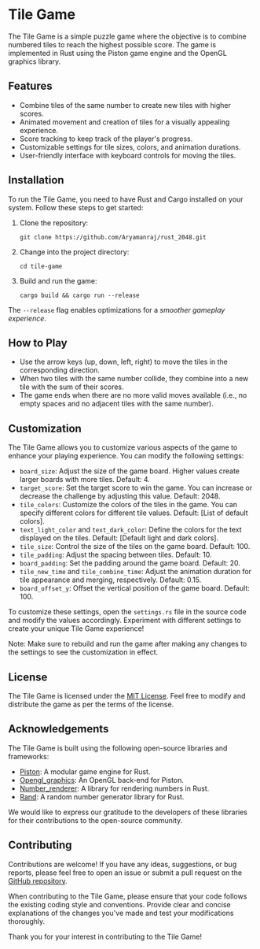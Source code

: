 # Tile Game

The Tile Game is a simple puzzle game where the objective is to combine numbered tiles to reach the highest possible score. The game is implemented in Rust using the Piston game engine and the OpenGL graphics library.

## Features

- Combine tiles of the same number to create new tiles with higher scores.
- Animated movement and creation of tiles for a visually appealing experience.
- Score tracking to keep track of the player's progress.
- Customizable settings for tile sizes, colors, and animation durations.
- User-friendly interface with keyboard controls for moving the tiles.

## Installation

To run the Tile Game, you need to have Rust and Cargo installed on your system. Follow these steps to get started:

1. Clone the repository:
    ```shell
   git clone https://github.com/Aryamanraj/rust_2048.git
    ```
2. Change into the project directory:
    ```shell
    cd tile-game
    ```
3. Build and run the game:
    ```shell
    cargo build && cargo run --release
    ```
The `--release` flag enables optimizations for a *smoother gameplay experience*.

## How to Play

- Use the arrow keys (up, down, left, right) to move the tiles in the corresponding direction.
- When two tiles with the same number collide, they combine into a new tile with the sum of their scores.
- The game ends when there are no more valid moves available (i.e., no empty spaces and no adjacent tiles with the same number).

## Customization

The Tile Game allows you to customize various aspects of the game to enhance your playing experience. You can modify the following settings:

- `board_size`: Adjust the size of the game board. Higher values create larger boards with more tiles. Default: 4.
- `target_score`: Set the target score to win the game. You can increase or decrease the challenge by adjusting this value. Default: 2048.
- `tile_colors`: Customize the colors of the tiles in the game. You can specify different colors for different tile values. Default: [List of default colors].
- `text_light_color` and `text_dark_color`: Define the colors for the text displayed on the tiles. Default: [Default light and dark colors].
- `tile_size`: Control the size of the tiles on the game board. Default: 100.
- `tile_padding`: Adjust the spacing between tiles. Default: 10.
- `board_padding`: Set the padding around the game board. Default: 20.
- `tile_new_time` and `tile_combine_time`: Adjust the animation duration for tile appearance and merging, respectively. Default: 0.15.
- `board_offset_y`: Offset the vertical position of the game board. Default: 100.

To customize these settings, open the `settings.rs` file in the source code and modify the values accordingly. Experiment with different settings to create your unique Tile Game experience!

Note: Make sure to rebuild and run the game after making any changes to the settings to see the customization in effect.

## License

The Tile Game is licensed under the [MIT License](LICENSE). Feel free to modify and distribute the game as per the terms of the license.

## Acknowledgements

The Tile Game is built using the following open-source libraries and frameworks:

- [Piston](https://www.piston.rs): A modular game engine for Rust.
- [Opengl_graphics](https://github.com/PistonDevelopers/opengl_graphics): An OpenGL back-end for Piston.
- [Number_renderer](https://github.com/Hoverbear/number_renderer): A library for rendering numbers in Rust.
- [Rand](https://github.com/rust-random/rand): A random number generator library for Rust.

We would like to express our gratitude to the developers of these libraries for their contributions to the open-source community.

## Contributing

Contributions are welcome! If you have any ideas, suggestions, or bug reports, please feel free to open an issue or submit a pull request on the [GitHub repository](https://github.com/Aryamanraj/rust_2048).

When contributing to the Tile Game, please ensure that your code follows the existing coding style and conventions. Provide clear and concise explanations of the changes you've made and test your modifications thoroughly.

Thank you for your interest in contributing to the Tile Game!
